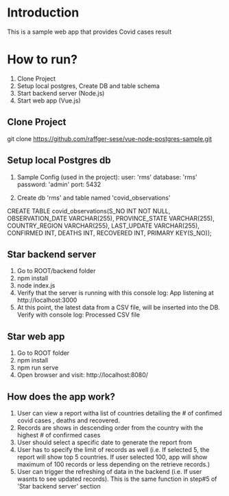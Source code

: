 # Introduction
This is a sample web app that provides Covid cases result

# How to run?

1. Clone Project 
2. Setup local postgres, Create DB and table schema
3. Start backend server (Node.js)
4. Start web app (Vue.js)

## Clone Project 

git clone https://github.com/raffger-sese/vue-node-postgres-sample.git

## Setup local Postgres db
 
1. Sample Config (used in the project):
    user: 'rms'
    database: 'rms'
    password: 'admin'
    port: 5432
    
2. Create db 'rms' and table named 'covid_observations'

CREATE TABLE covid_observations(S_NO INT NOT NULL, OBSERVATION_DATE VARCHAR(255), PROVINCE_STATE VARCHAR(255), COUNTRY_REGION VARCHAR(255), LAST_UPDATE VARCHAR(255), CONFIRMED INT, DEATHS INT, RECOVERED INT, PRIMARY KEY(S_NO));


## Star backend server

1. Go to ROOT/backend folder
2. npm install
3. node index.js
4. Verify that the server is running with this console log:
  App listening at http://localhost:3000
5. At this point, the latest data from a CSV file, will be inserted into the DB. Verify with console log:
  Processed CSV file
    

## Star web app
1. Go to ROOT folder
2. npm install
3. npm run serve
4. Open browser and visit: http://localhost:8080/


## How does the app work?

1. User can view a report witha list of countries detailing the # of confimed covid cases , deaths and recovered.
2. Records are shows in descending order from the country with the highest # of confirmed cases
3. User should select a specific date to generate the report from
4. User has to specify the limit of records as well (i.e. If selected 5, the report will show top 5 countries. If user selected 100, app will show maximum of 100 records or less depending on the retrieve records.)
5. User can trigger the refreshing of data in the backend (i.e. If user wasnts to see updated records). This is the same function in step#5 of 'Star backend server' section


    
   
    
  
